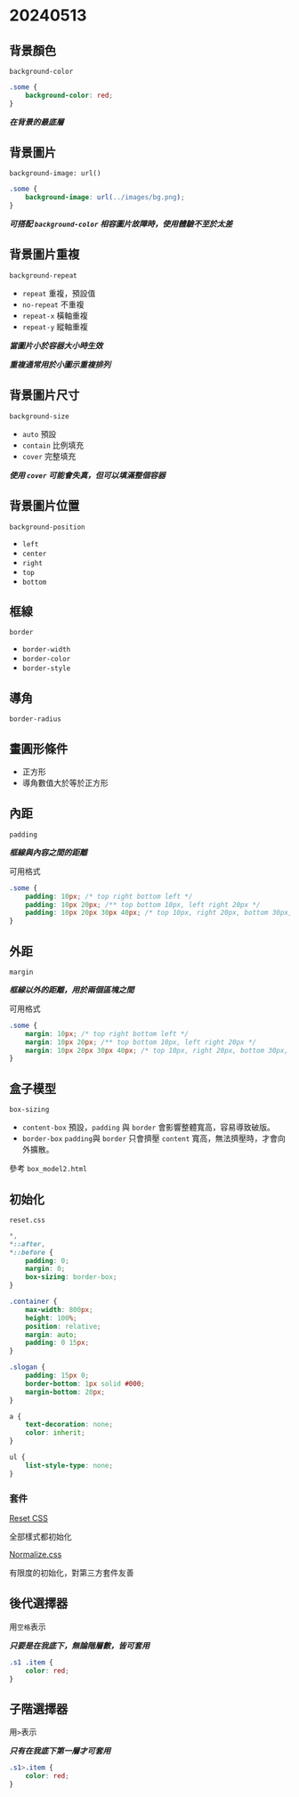 # 20240513

## 背景顏色

`background-color`

```css
.some {
    background-color: red;
}
```

***在背景的最底層***

## 背景圖片

`background-image: url()`

```css
.some {
    background-image: url(../images/bg.png);
}
```

***可搭配 `background-color` 相容圖片故障時，使用體驗不至於太差***

## 背景圖片重複

`background-repeat`

- `repeat` 重複，預設值
- `no-repeat` 不重複
- `repeat-x` 橫軸重複
- `repeat-y` 縱軸重複

***當圖片小於容器大小時生效***

***重複通常用於小圖示重複排列***


## 背景圖片尺寸

`background-size`

- `auto` 預設
- `contain` 比例填充
- `cover` 完整填充

***使用 `cover` 可能會失真，但可以填滿整個容器***

## 背景圖片位置

`background-position`

- `left`
- `center`
- `right`
- `top`
- `bottom`

## 框線

`border`

- `border-width`
- `border-color`
- `border-style`

## 導角

`border-radius`

## 畫圓形條件

- 正方形
- 導角數值大於等於正方形

## 內距

`padding`

***框線與內容之間的距離***

可用格式

```css
.some {
    padding: 10px; /* top right bottom left */
    padding: 10px 20px; /** top bottom 10px, left right 20px */
    padding: 10px 20px 30px 40px; /* top 10px, right 20px, bottom 30px, left 40px */
}
```

## 外距

`margin`

***框線以外的距離，用於兩個區塊之間***

可用格式

```css
.some {
    margin: 10px; /* top right bottom left */
    margin: 10px 20px; /** top bottom 10px, left right 20px */
    margin: 10px 20px 30px 40px; /* top 10px, right 20px, bottom 30px, left 40px */
}
```

## 盒子模型

`box-sizing`

- `content-box` 預設，`padding` 與 `border` 會影響整體寬高，容易導致破版。
- `border-box` `padding`與 `border` 只會擠壓 `content` 寬高，無法擠壓時，才會向外擴散。

參考 `box_model2.html`

## 初始化

`reset.css`

```css
*,
*::after,
*::before {
    padding: 0;
    margin: 0;
    box-sizing: border-box;
}

.container {
    max-width: 800px;
    height: 100%;
    position: relative;
    margin: auto;
    padding: 0 15px;
}

.slogan {
    padding: 15px 0;
    border-bottom: 1px solid #000;
    margin-bottom: 20px;
}

a {
    text-decoration: none;
    color: inherit;
}

ul {
    list-style-type: none;
}
```

### 套件

[Reset CSS](https://meyerweb.com/eric/tools/css/reset/)

全部樣式都初始化

[Normalize.css](https://necolas.github.io/normalize.css/)

有限度的初始化，對第三方套件友善

## 後代選擇器

用`空格`表示

***只要是在我底下，無論階層數，皆可套用***

```css
.s1 .item {
    color: red;
}
```

## 子階選擇器

用`>`表示

***只有在我底下第一層才可套用***

```css
.s1>.item {
    color: red;
}
```